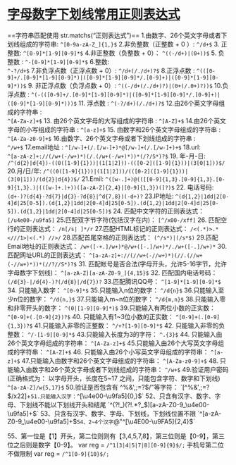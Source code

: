 # [字母数字下划线常用正则表达式](https://www.cnblogs.com/zhangjianbing/p/7538178.html)

==字符串匹配使用 str.matchs(“正则表达式”)==
1.由数字、26个英文字母或者下划线组成的字符串:
    `^[0-9a-zA-Z_]{1,}$`
2.非负整数（正整数 + 0 ）:
    `^/d+$`
3\. 正整数:
    `^[0-9]*[1-9][0-9]*$`
4.非正整数（负整数 + 0）：
    `^((-/d+)|(0+))$`
5\. 负整数 :
   `^-[0-9]*[1-9][0-9]*$`
6.整数:    
    `^-?/d+$`
7.非负浮点数（正浮点数 + 0）:
    `^/d+(/./d+)?$`
8.正浮点数 :
    `^(([0-9]+/.[0-9]*[1-9][0-9]*)|([0-9]*[1-9][0-9]*/.[0-9]+)|([0-9]*[1-9][0-9]*))$`
9\. 非正浮点数（负浮点数 + 0）:
    `^((-/d+(/./d+)?)|(0+(/.0+)?))$`
10.负浮点数 :
   `^(-(([0-9]+/.[0-9]*[1-9][0-9]*)|([0-9]*[1-9][0-9]*/.[0-9]+)|([0-9]*[1-9][0-9]*)))$`
11\. 浮点数 :
    `^(-?/d+)(/./d+)?$`
12.由26个英文字母组成的字符串 :    
    `^[A-Za-z]+$`
13\. 由26个英文字母的大写组成的字符串 :
    `^[A-Z]+$`
14.由26个英文字母的小写组成的字符串 :
    `^[a-z]+$`
15\. 由数字和26个英文字母组成的字符串 :
    `^[A-Za-z0-9]+$`
16.由数字、26个英文字母或者下划线组成的字符串 :    
    `^/w+$`
17.email地址 :
    `^[/w-]+(/.[/w-]+)*@[/w-]+(/.[/w-]+)+$`
18.url:    
    `^[a-zA-z]+://(/w+(-/w+)*)(/.(/w+(-/w+)*))*(/?/S*)?$`
19\. 年-月-日:
    `/^(d{2}|d{4})-((0([1-9]{1}))|(1[1|2]))-(([0-2]([1-9]{1}))|(3[0|1]))$/`
20.月/日/年:
    `/^((0([1-9]{1}))|(1[1|2]))/(([0-2]([1-9]{1}))|(3[0|1]))/(d{2}|d{4})$/`
21.Emil:
    `^([w-.]+)@(([[0-9]{1,3}.[0-9]{1,3}.[0-9]{1,3}.)|(([w-]+.)+))([a-zA-Z]{2,4}|[0-9]{1,3})(]?)$`
22\. 电话号码:
    `(d+-)?(d{4}-?d{7}|d{3}-?d{8}|^d{7,8})(-d+)?`
23.IP地址:
    `^(d{1,2}|1dd|2[0-4]d|25[0-5]).(d{1,2}|1dd|2[0-4]d|25[0-5]).(d{1,2}|1dd|2[0-4]d|25[0-5]).(d{1,2}|1dd|2[0-4]d|25[0-5])$`
24\. 匹配中文字符的正则表达式：
    `[/u4e00-/u9fa5]`
25.匹配双字节字符(包括汉字在内)：
    `[^/x00-/xff]`
26\. 匹配空行的正则表达式：
    `/n[/s| ]*/r`
27.匹配HTML标记的正则表达式：
    `/<(.*)>.*<///1>|<(.*) //>/`
28.匹配首尾空格的正则表达式：
    `(^/s*)|(/s*$)`
29.匹配Email地址的正则表达式：
    `/w+([-+.]/w+)*@/w+([-.]/w+)*/./w+([-.]/w+)*`
30\. 匹配网址URL的正则表达式：
    `^[a-zA-z]+://(//w+(-//w+)*)(//.(//w+(-//w+)*))*(//?//S*)?$`
31\. 匹配帐号是否合法(字母开头，允许5-16字节，允许字母数字下划线)：
    `^[a-zA-Z][a-zA-Z0-9_]{4,15}$`
32\. 匹配国内电话号码：
    `(/d{3}-|/d{4}-)?(/d{8}|/d{7})?`
33.匹配腾讯QQ号：
    `^[1-9]*[1-9][0-9]*$`
34\. 只能输入数字：
    `^[0-9]*$`
35.只能输入n位的数字：
    `^/d{n}$`
36.只能输入至少n位的数字：
    `^/d{n,}$`
37.只能输入m~n位的数字：
    `^/d{m,n}$`
38.只能输入零和非零开头的数字：
    `^(0|[1-9][0-9]*)$`
39.只能输入有两位小数的正实数：
    `^[0-9]+(.[0-9]{2})?$`
40\. 只能输入有1~3位小数的正实数：
    `^[0-9]+(.[0-9]{1,3})?$`
41.只能输入非零的正整数：
    `^/+?[1-9][0-9]*$`
42\. 只能输入非零的负整数：
    `^/-[1-9][0-9]*$`
43.只能输入长度为3的字符：
    `^.{3}$`
44\. 只能输入由26个英文字母组成的字符串：
    `^[A-Za-z]+$`
45.只能输入由26个大写英文字母组成的字符串：
    `^[A-Z]+$`
46\. 只能输入由26个小写英文字母组成的字符串：
    `^[a-z]+$`
47.只能输入由数字和26个英文字母组成的字符串：
    `^[A-Za-z0-9]+$`
48\. 只能输入由数字和26个英文字母或者下划线组成的字符串：
    `^/w+$`
49.验证用户密码(正确格式为： 以字母开头，长度在5~17 之间，只能包含字符、数字和下划线)
    `^[a-zA-Z]/w{5,17}$`
50.验证是否包含有 ^%&',;=?$/"等字符：
    `[^%&',;=?$/x22]+`
51.只能输入汉字：
    `^[\u4e00-\u9fa5]{0,}$`
52、只含有汉字、数字、字母、下划线不能以下划线开头和结尾
    `^(?!_)(?!.*?_$)[a-zA-Z0-9_\u4e00-\u9fa5]+$`
53、只含有汉字、数字、字母、下划线，下划线位置不限
    `^[a-zA-Z0-9_\u4e00-\u9fa5]+$`
54、2~4个汉字
    `@"^[\u4E00-\u9FA5]{2,4}$`

55、第一位是【1】开头，第二位则则有【3,4,5,7,8】，第三位则是【0-9】，第三位之后则是数字【0-9】。
var reg = `/^1[3|4|5|7|8][0-9]{9}$/;`
手机号第二位不做限制
var reg = `/^1[0-9]{10}$/;`